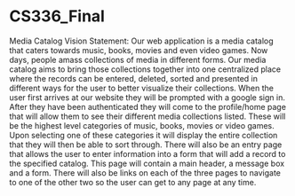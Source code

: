 # CS336_Final

Media Catalog
Vision Statement:
	Our web application is a media catalog that caters towards music, books, movies and even video games. Now days, people amass collections of media in different forms. Our media catalog aims to bring those collections together into one centralized place where the records can be entered, deleted, sorted and presented in different ways for the user to better visualize their collections.
	When the user first arrives at our website they will be prompted with a google sign in. After they have been authenticated they will come to the profile/home page that will allow them to see their different media collections listed. These will be the highest level categories of music, books, movies or video games. Upon selecting one of these categories it will display the entire collection that they will then be able to sort through.
	There will also be an entry page that allows the user to enter information into a form that will add a record to the specified catalog. This page will contain a main header, a message box and a form. There will also be links on each of the three pages to navigate to one of the other two so the user can get to any page at any time.
